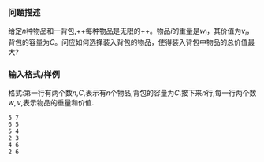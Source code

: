 ### 问题描述

给定$n$种物品和一背包,++每种物品是无限的++。物品$i$的重量是$w_i$，其价值为$v_i$，背包的容量为$C$。问应如何选择装入背包的物品，使得装入背包中物品的总价值最大?

### 输入格式/样例

格式:第一行有两个数$n$,$C$,表示有$n$个物品,背包的容量为$C$.接下来$n$行,每一行两个数$w,v$,表示物品的重量和价值.

```
5 7
6 5
5 4
2 3
4 6
2 6
```
